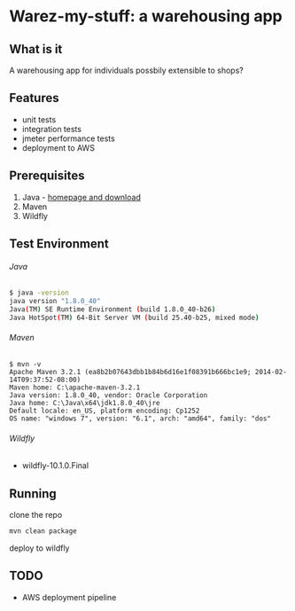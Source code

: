 # Warez-my-stuff: a warehousing app

## What is it
A warehousing app for individuals possbily extensible to shops?

## Features
* unit tests
* integration tests
* jmeter performance tests
* deployment to AWS

## Prerequisites
1. Java - [homepage and download](https://java.oracle.com "Java's Homepage")
2. Maven 
3. Wildfly

## Test Environment

###### Java

```bash
$ java -version
java version "1.8.0_40"
Java(TM) SE Runtime Environment (build 1.8.0_40-b26)
Java HotSpot(TM) 64-Bit Server VM (build 25.40-b25, mixed mode)
```
###### Maven

```
$ mvn -v
Apache Maven 3.2.1 (ea8b2b07643dbb1b84b6d16e1f08391b666bc1e9; 2014-02-14T09:37:52-08:00)
Maven home: C:\apache-maven-3.2.1
Java version: 1.8.0_40, vendor: Oracle Corporation
Java home: C:\Java\x64\jdk1.8.0_40\jre
Default locale: en_US, platform encoding: Cp1252
OS name: "windows 7", version: "6.1", arch: "amd64", family: "dos"

```

###### Wildfly
* wildfly-10.1.0.Final


## Running
clone the repo

```bash
mvn clean package
```

deploy to wildfly

## TODO
* AWS deployment pipeline
